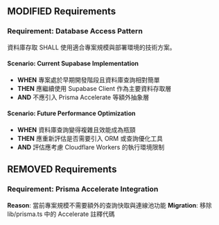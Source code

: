 ## MODIFIED Requirements
### Requirement: Database Access Pattern
資料庫存取 SHALL 使用適合專案規模與部署環境的技術方案。

#### Scenario: Current Supabase Implementation
- **WHEN** 專案處於早期開發階段且資料庫查詢相對簡單
- **THEN** 應繼續使用 Supabase Client 作為主要資料存取層
- **AND** 不應引入 Prisma Accelerate 等額外抽象層

#### Scenario: Future Performance Optimization
- **WHEN** 資料庫查詢變得複雜且效能成為瓶頸
- **THEN** 應重新評估是否需要引入 ORM 或查詢優化工具
- **AND** 評估應考慮 Cloudflare Workers 的執行環境限制

## REMOVED Requirements
### Requirement: Prisma Accelerate Integration
**Reason**: 當前專案規模不需要額外的查詢快取與連線池功能
**Migration**: 移除 lib/prisma.ts 中的 Accelerate 註釋代碼
